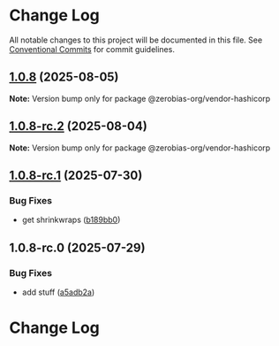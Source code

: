# Change Log

All notable changes to this project will be documented in this file.
See [Conventional Commits](https://conventionalcommits.org) for commit guidelines.

## [1.0.8](https://github.com/zerobias-org/vendor/compare/@zerobias-org/vendor-hashicorp@1.0.8-rc.2...@zerobias-org/vendor-hashicorp@1.0.8) (2025-08-05)

**Note:** Version bump only for package @zerobias-org/vendor-hashicorp





## [1.0.8-rc.2](https://github.com/zerobias-org/vendor/compare/@zerobias-org/vendor-hashicorp@1.0.8-rc.1...@zerobias-org/vendor-hashicorp@1.0.8-rc.2) (2025-08-04)

**Note:** Version bump only for package @zerobias-org/vendor-hashicorp





## [1.0.8-rc.1](https://github.com/zerobias-org/vendor/compare/@zerobias-org/vendor-hashicorp@1.0.8-rc.0...@zerobias-org/vendor-hashicorp@1.0.8-rc.1) (2025-07-30)


### Bug Fixes

* get shrinkwraps ([b189bb0](https://github.com/zerobias-org/vendor/commit/b189bb0cf53ad66427530ccc0eab7824527942d3))





## 1.0.8-rc.0 (2025-07-29)


### Bug Fixes

* add stuff ([a5adb2a](https://github.com/zerobias-org/vendor/commit/a5adb2aecd0670c42e9077affecb6a047bf30fc6))





# Change Log
